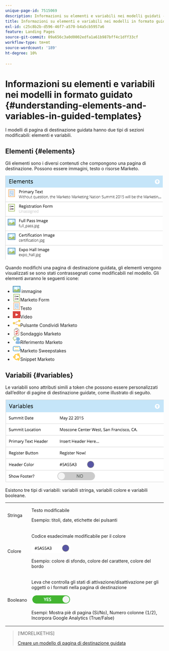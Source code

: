 ```yaml
---
unique-page-id: 7515069
description: Informazioni su elementi e variabili nei modelli guidati - Documentazione di Marketo - Documentazione del prodotto
title: Informazioni su elementi e variabili nei modelli in formato guidato
exl-id: c25c8b2b-d596-46f7-a570-b4a5cb5957a6
feature: Landing Pages
source-git-commit: 09a656c3a0d0002edfa1a61b987bff4c1dff33cf
workflow-type: tm+mt
source-wordcount: '189'
ht-degree: 10%

---
```


# Informazioni su elementi e variabili nei modelli in formato guidato {#understanding-elements-and-variables-in-guided-templates}

I modelli di pagina di destinazione guidata hanno due tipi di sezioni modificabili: elementi e variabili.

## Elementi {#elements}

Gli elementi sono i diversi contenuti che compongono una pagina di destinazione. Possono essere immagini, testo o risorse Marketo.

![](assets/image2015-5-20-14-3a57-3a55.png)

Quando modifichi una pagina di destinazione guidata, gli elementi vengono visualizzati se sono stati contrassegnati come modificabili nel modello. Gli elementi avranno le seguenti icone:

* ![—](assets/image2015-5-20-12-3a30-3a48.png) immagine
* ![—](assets/image2015-5-20-12-3a31-3a33.png)Marketo Form
* ![—](assets/image2015-5-20-12-3a41-3a21.png)Testo
* ![—](assets/image2015-5-20-12-3a42-3a47.png)Video
* ![—](assets/image2015-5-20-12-3a44-3a17.png)Pulsante Condividi Marketo
* ![—](assets/image2015-5-20-12-3a43-3a21.png)Sondaggio Marketo
* ![—](assets/image2015-5-20-12-3a43-3a2.png)Riferimento Marketo
* ![—](assets/image2015-5-20-12-3a44-3a40.png)Marketo Sweepstakes
* ![—](assets/image2015-5-20-12-3a47-3a45.png)Snippet Marketo

## Variabili {#variables}

Le variabili sono attributi simili a token che possono essere personalizzati dall’editor di pagine di destinazione guidate, come illustrato di seguito.

![](assets/image2015-5-20-15-3a0-3a2.png)

Esistono tre tipi di variabili: variabili stringa, variabili colore e variabili booleane.

<table>
 <tbody>
  <tr>
   <td>Stringa</td>
   <td><p>Testo modificabile</p><p>Esempio: titoli, date, etichette dei pulsanti</p></td>
  </tr>
  <tr>
   <td>Colore</td>
   <td><p>Codice esadecimale modificabile per il colore</p><p><img alt="—" src="assets/image2015-5-20-13-3a14-3a57.png" data-linked-resource-id="7515092" data-linked-resource-type="attachment" data-base-url="https://docs.marketo.com" data-linked-resource-container-id="7515069" title="--"></p><p>Esempio: colore di sfondo, colore del carattere, colore del bordo</p></td>
  </tr>
  <tr>
   <td>Booleano</td>
   <td><p>Leva che controlla gli stati di attivazione/disattivazione per gli oggetti o i formati nella pagina di destinazione</p><p><img alt="--" src="assets/image2015-5-20-13-3a14-3a25.png" data-linked-resource-id="7515091" data-linked-resource-type="attachment" data-base-url="https://docs.marketo.com" data-linked-resource-container-id="7515069" title="--"></p><p>Esempi: Mostra piè di pagina (Sì/No), Numero colonne (1/2), Incorpora Google Analytics (True/False)</p></td>
  </tr>
 </tbody>
</table>

>[!MORELIKETHIS]
>
>[Creare un modello di pagina di destinazione guidata](/help/marketo/product-docs/demand-generation/landing-pages/landing-page-templates/create-a-guided-landing-page-template.md)
